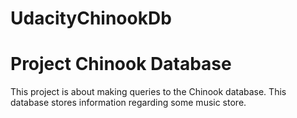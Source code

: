 # UdacityChinookDb

# Project Chinook Database

This project is about making queries to the Chinook database. This database stores information regarding some music store.
